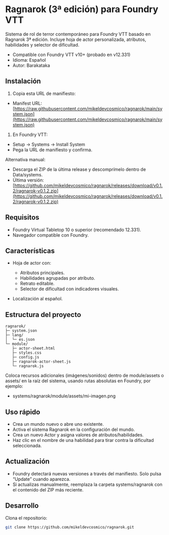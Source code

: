 # Ragnarok (3ª edición) para Foundry VTT
Sistema de rol de terror contemporáneo para Foundry VTT basado en Ragnarok 3ª edición. Incluye hoja de actor personalizada, atributos, habilidades y selector de dificultad.
- Compatible con Foundry VTT v10+ (probado en v12.331)
- Idioma: Español
- Autor: Barakataka

## Instalación
1. Copia esta URL de manifiesto:

- Manifest URL: [https://raw.githubusercontent.com/mikeldevcosmico/ragnarok/main/system.json](https://raw.githubusercontent.com/mikeldevcosmico/ragnarok/main/system.json)

1. En Foundry VTT:

- Setup → Systems → Install System
- Pega la URL de manifiesto y confirma.

Alternativa manual:
- Descarga el ZIP de la última release y descomprímelo dentro de Data/systems.
- Última versión: [https://github.com/mikeldevcosmico/ragnarok/releases/download/v0.1.2/ragnarok-v0.1.2.zip](https://github.com/mikeldevcosmico/ragnarok/releases/download/v0.1.2/ragnarok-v0.1.2.zip)

## Requisitos
- Foundry Virtual Tabletop 10 o superior (recomendado 12.331).
- Navegador compatible con Foundry.

## Características
- Hoja de actor con:
    - Atributos principales.
    - Habilidades agrupadas por atributo.
    - Retrato editable.
    - Selector de dificultad con indicadores visuales.

- Localización al español.

## Estructura del proyecto
``` 
ragnarok/
├─ system.json
├─ lang/
│  └─ es.json
└─ module/
   ├─ actor-sheet.html
   ├─ styles.css
   ├─ config.js
   ├─ ragnarok-actor-sheet.js
   └─ ragnarok.js
```
Coloca recursos adicionales (imágenes/sonidos) dentro de module/assets o assets/ en la raíz del sistema, usando rutas absolutas en Foundry, por ejemplo:
- systems/ragnarok/module/assets/mi-imagen.png

## Uso rápido
- Crea un mundo nuevo o abre uno existente.
- Activa el sistema Ragnarok en la configuración del mundo.
- Crea un nuevo Actor y asigna valores de atributos/habilidades.
- Haz clic en el nombre de una habilidad para tirar contra la dificultad seleccionada.

## Actualización
- Foundry detectará nuevas versiones a través del manifiesto. Solo pulsa “Update” cuando aparezca.
- Si actualizas manualmente, reemplaza la carpeta systems/ragnarok con el contenido del ZIP más reciente.

## Desarrollo
Clona el repositorio:
``` bash
git clone https://github.com/mikeldevcosmico/ragnarok.git
```
